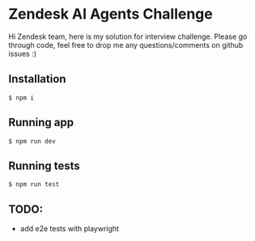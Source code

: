 # Zendesk AI Agents Challenge

Hi Zendesk team, here is my solution for interview challenge. Please go through code, feel free to drop me any questions/comments on github issues :)

## Installation

`$ npm i`

## Running app

`$ npm run dev`

## Running tests

`$ npm run test`

## TODO:

- add e2e tests with playwright
